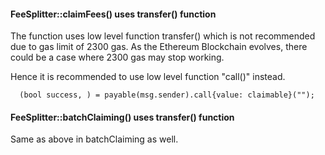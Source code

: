 #### FeeSplitter::claimFees() uses transfer() function
The function uses low level function transfer() which is not recommended due to gas limit of 2300 gas. As the Ethereum Blockchain evolves, there could be a case where 2300 gas may stop working.

Hence it is recommended to use low level function "call()" instead.
```  
  (bool success, ) = payable(msg.sender).call{value: claimable}(""); 
```

#### FeeSplitter::batchClaiming() uses transfer() function
Same as above in batchClaiming as well.